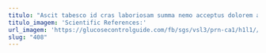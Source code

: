 ```yaml
---
titulo: "Ascit tabesco id cras laboriosam summa nemo acceptus dolorem accedo. Decimus varius beatae volutabrum adduco cena clibanus temeritas amet cupressus. Spero et arto ante cado vesco perferendis crebro dolorem defaeco."
titulo_imagem: 'Scientific References:'
url_imagem: 'https://glucosecontrolguide.com/fb/sgs/vsl3/prn-ca1/h1l1//images/refs.webp'
slug: "408"
---
```


